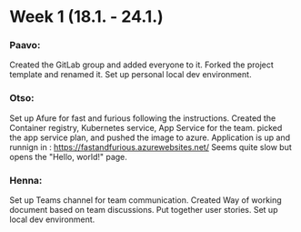 # Week 1 (18.1. - 24.1.)

### Paavo: 
Created the GitLab group and added everyone to it. Forked the project template and renamed it. Set up personal local dev environment.

### Otso:  
Set up Afure for fast and furious following the instructions. Created the Container registry, Kubernetes service, App Service for the team. picked the app service plan, and pushed the image to azure. Application is up and runnign in : https://fastandfurious.azurewebsites.net/ Seems quite slow but opens the "Hello, world!" page.

### Henna:
Set up Teams channel for team communication. Created Way of working document based on team discussions. Put together user stories. Set up local dev environment.